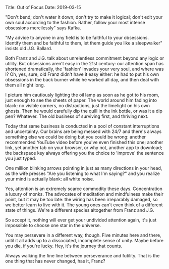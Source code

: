 Title: Out of Focus
Date: 2019-03-15


"Don't bend; don't water it down; don't try to make it logical; don't edit your own soul according to the fashion. Rather, follow your most intense obsessions mercilessly" says Kafka. 

"My advice to anyone in any field is to be faithful to your obsessions. Identify them and be faithful to them, let them guide you like a sleepwalker" insists old J.G. Ballard. 

Both Franz and J.G. talk about unrelentless commitment beyond any logic or utility. But obsessions aren't easy in the 21st century: our attention span has shortened dramatically, the 'fashion' invades your very soul, and where was I? Oh, yes, sure, old Franz didn't have it easy either: he had to put his own obsessions in the back burner while he worked all day, and then deal with them all night long. 

I picture him cautiously lighting the oil lamp as soon as he got to his room, just enough to see the sheets of paper. The world around him fading into black: no visible corners, no distractions, just the limelight on his own ghosts. Then he would carefully dip the quill in the ink bottle, or was it a dip pen? Whatever. The old business of surviving first, and thriving next.

Today that same business is conducted in a pool of constant interruptions and uncertainty. Our brains are being messed with 24/7 and there's always something else we could be doing but you could be wrong: another recommended YouTube video before you've even finished this one; another link, yet another tab on your browser, or why not, another app to download; the backspace key always offering you the choice to 'improve' the sentence you just typed. 

One million blinking arrows pointing in just as many directions in your head, as the wife presses "Are you listening to what I'm saying?" and you realize your mind is actually blank: all white noise.

Yes, attention is an extremely scarce commodity these days. Concentration a luxury of monks. The advocates of meditation and mindfulness make their point, but it may be too late: the wiring has been irreparably damaged, so we better learn to live with it. The young ones can't even think of a different state of things. We're a different species altogether from Franz and J.G.

So accept it, nothing will ever get your undivided attention again, it's just impossible to choose one star in the universe. 

You may persevere in a different way, though. Five minutes here and there, until it all adds up to a dissociated, incomplete sense of unity. Maybe before you die, if you're lucky. Hey, it's the journey that counts.

Always walking the fine line between perseverance and futility. That is the one thing that has never changed, has it, Franz?
